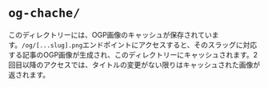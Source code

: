 # ``og-chache/``

このディレクトリーには、OGP画像のキャッシュが保存されています。``/og/[...slug].png``エンドポイントにアクセスすると、そのスラッグに対応する記事のOGP画像が生成され、このディレクトリーにキャッシュされます。2回目以降のアクセスでは、タイトルの変更がない限りはキャッシュされた画像が返されます。
